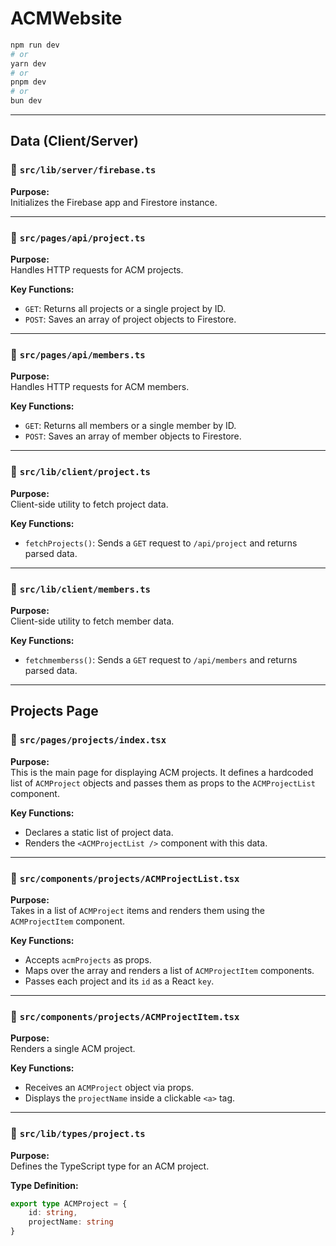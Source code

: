 # ACMWebsite

```bash
npm run dev
# or
yarn dev
# or
pnpm dev
# or
bun dev
```
---
## Data (Client/Server)


### 📁 `src/lib/server/firebase.ts`

**Purpose:**  
Initializes the Firebase app and Firestore instance.

---

### 📁 `src/pages/api/project.ts`

**Purpose:**  
Handles HTTP requests for ACM projects.

**Key Functions:**
- `GET`: Returns all projects or a single project by ID.
- `POST`: Saves an array of project objects to Firestore.

---

### 📁 `src/pages/api/members.ts`

**Purpose:**  
Handles HTTP requests for ACM members.

**Key Functions:**
- `GET`: Returns all members or a single member by ID.
- `POST`: Saves an array of member objects to Firestore.

---

### 📁 `src/lib/client/project.ts`

**Purpose:**  
Client-side utility to fetch project data.

**Key Functions:**
- `fetchProjects()`: Sends a `GET` request to `/api/project` and returns parsed data.
---
### 📁 `src/lib/client/members.ts`

**Purpose:**  
Client-side utility to fetch member data.

**Key Functions:**
- `fetchmemberss()`: Sends a `GET` request to `/api/members` and returns parsed data.

---
## Projects Page

### 📁 `src/pages/projects/index.tsx`

**Purpose:**  
This is the main page for displaying ACM projects. It defines a hardcoded list of `ACMProject` objects and passes them as props to the `ACMProjectList` component.

**Key Functions:**
- Declares a static list of project data.
- Renders the `<ACMProjectList />` component with this data.

---

### 📁 `src/components/projects/ACMProjectList.tsx`

**Purpose:**  
Takes in a list of `ACMProject` items and renders them using the `ACMProjectItem` component.

**Key Functions:**
- Accepts `acmProjects` as props.
- Maps over the array and renders a list of `ACMProjectItem` components.
- Passes each project and its `id` as a React `key`.

---

### 📁 `src/components/projects/ACMProjectItem.tsx`

**Purpose:**  
Renders a single ACM project.

**Key Functions:**
- Receives an `ACMProject` object via props.
- Displays the `projectName` inside a clickable `<a>` tag.

---

### 📁 `src/lib/types/project.ts`

**Purpose:**  
Defines the TypeScript type for an ACM project.

**Type Definition:**
```ts
export type ACMProject = {
    id: string,
    projectName: string
}
